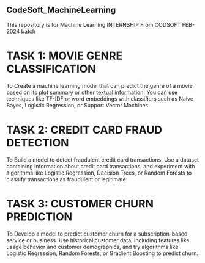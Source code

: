 ## CodeSoft_MachineLearning

This repository is for Machine Learning INTERNSHIP From CODSOFT FEB-2024 batch

# TASK 1: MOVIE GENRE CLASSIFICATION
To Create a machine learning model that can predict the genre of a movie based on its plot summary or other textual information. You can use techniques like TF-IDF or word embeddings with classifiers such as Naive
Bayes, Logistic Regression, or Support Vector Machines.

# TASK 2: CREDIT CARD FRAUD DETECTION

To Build a model to detect fraudulent credit card transactions. Use a dataset containing information about credit card transactions, and experiment with algorithms like Logistic Regression, Decision Trees, or
Random Forests to classify transactions as fraudulent or legitimate.

# TASK 3: CUSTOMER CHURN PREDICTION

To Develop a model to predict customer churn for a subscription-based service or business. Use historical customer data, including features like usage behavior and customer demographics, and try algorithms like
Logistic Regression, Random Forests, or Gradient Boosting to predict churn.

